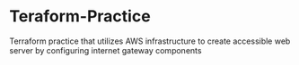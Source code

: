 # Teraform-Practice

Terraform practice that utilizes AWS infrastructure to create accessible web server by configuring internet gateway components
